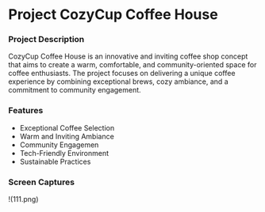 # Project CozyCup Coffee House


### Project Description 

CozyCup Coffee House is an innovative and inviting coffee shop concept that aims to create a warm, comfortable, and community-oriented space for coffee enthusiasts. The project focuses on delivering a unique coffee experience by combining exceptional brews, cozy ambiance, and a commitment to community engagement.


### Features 

* Exceptional Coffee Selection
* Warm and Inviting Ambiance
* Community Engagemen
* Tech-Friendly Environment
* Sustainable Practices

### Screen Captures

!(111.png)
